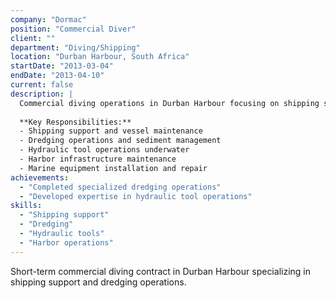 ```yaml
---
company: "Dormac"
position: "Commercial Diver"
client: ""
department: "Diving/Shipping"
location: "Durban Harbour, South Africa"
startDate: "2013-03-04"
endDate: "2013-04-10"
current: false
description: |
  Commercial diving operations in Durban Harbour focusing on shipping support and dredging operations.
  
  **Key Responsibilities:**
  - Shipping support and vessel maintenance
  - Dredging operations and sediment management
  - Hydraulic tool operations underwater
  - Harbor infrastructure maintenance
  - Marine equipment installation and repair
achievements:
  - "Completed specialized dredging operations"
  - "Developed expertise in hydraulic tool operations"
skills:
  - "Shipping support"
  - "Dredging"
  - "Hydraulic tools"
  - "Harbor operations"
---
```


Short-term commercial diving contract in Durban Harbour specializing in shipping support and dredging operations. 